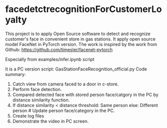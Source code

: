 # facedetctrecognitionForCustomerLoyalty

This project is to apply Open Source software to detect and recognize customer's face in convenient store in gas stations. It apply open source model FaceNet in PyTorch version. 
The work is inspired by the work from Github: https://github.com/timesler/facenet-pytorch

Especially from examples/infer.ipynb script

It is a PC version script: GasStationFaceRecognition_official.py
Code summary:
1. Catch view from camera faced to a door in c-store.
2. Perform face detection.
3. Compared detected face with stored person face/catgory in the PC by distance similarity function. 
4. If distance similarity < distance threshold:
        Same person
   else:
        Different person
        # Update person face/category in the PC.
5. Create log files
6. Demonstrate the video in PC screen.
   





